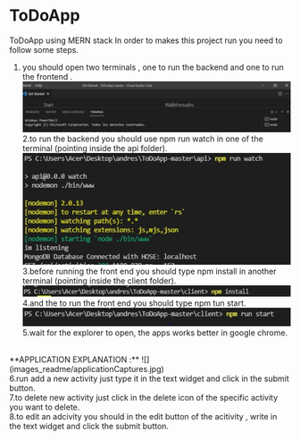 # ToDoApp
ToDoApp using MERN stack
In order to makes this project run you need to follow some steps.
1. you should open two terminals , one to run the backend and one to run the frontend .
![](images_readme/terminalpictures.jpg)
2.to run the backend you should use npm run watch in one of the terminal (pointing inside the api folder).
![](images_readme/apirun.jpg) <br />
3.before running the front end you should type npm install in another terminal (pointing inside the client folder).
![](images_readme/clientrequirement.jpg) <br />
4.and the to run the front end you should type npm tun start.
![](images_readme/clientrun.jpg)<br />
5.wait for the explorer to open, the apps works better in google chrome.<br />
<br />
**APPLICATION EXPLANATION :**
![](images_readme/applicationCaptures.jpg) <br />
6.run add a new activity just type it in the text widget and click in the submit button.<br />
7.to delete new activity just click in the delete icon of the specific activity you want to delete.<br />
8.to edit an adcivity you should in the edit button of the acitivity , write in the text widget and click the submit button.
